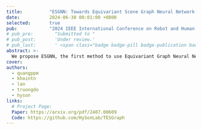 ```yaml
---
title:          "ESGNN: Towards Equivariant Scene Graph Neural Network for 3D Scene Understanding"
date:           2024-06-30 00:01:00 +0800
selected:       true
pub:            "2024 IEEE International Conference on Robot and Human Interactive Communication (ROMAN) - Late Breaking Report"
# pub_pre:        "Submitted to "
# pub_post:       'Under review.'
# pub_last:       ' <span class="badge badge-pill badge-publication badge-success">Spotlight</span>'
abstract: >-
  We propose ESGNN, the first method to use Equivariant Graph Neural Networks for semantic scene graph generation from 3D point clouds. By preserving geometric symmetries, ESGNN achieves superior accuracy, faster convergence, and lower computational cost, making it well-suited for real-time applications in robotics and computer vision.
cover:          
authors:
  - quangppm
  - khointn
  - lan
  - truongdo
  - hyson
links:
  # Project Page: 
  Paper: https://arxiv.org/pdf/2407.00609
  Code: https://github.com/HySonLab/TESGraph
---
```

